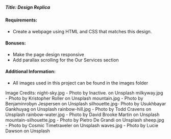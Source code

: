 ##### Title: Design Replica

#### Requirements:

- Create a webpage using HTML and CSS that matches this design.

#### Bonuses:

- Make the page design responsive
- Add parallax scrolling for the Our Services section

#### Additional Information:

- All images used in this project can be found in the images folder

Image Credits:
night-sky.jpg - Photo by Inactive. on Unsplash
milkyway.jpg - Photo by Kristopher Roller on Unsplash
mountain.jpg - Photo by Benjaminrobyn Jespersen on Unsplash
silhouette.jpg- Photo by Usukhbayar Gankhuyag on Unsplash
rainbow-hill.jpg - Photo by Todd Cravens on Unsplash
rainbow-water.jpg - Photo by David Brooke Martin on Unsplash
mountain-silhouette.jpg - Photo by Pietro De Grandi on Unsplash
sheep.jpg - Photo by Cosmic Timetraveler on Unsplash
waves.jpg - Photo by Lucie Dawson on Unsplash
